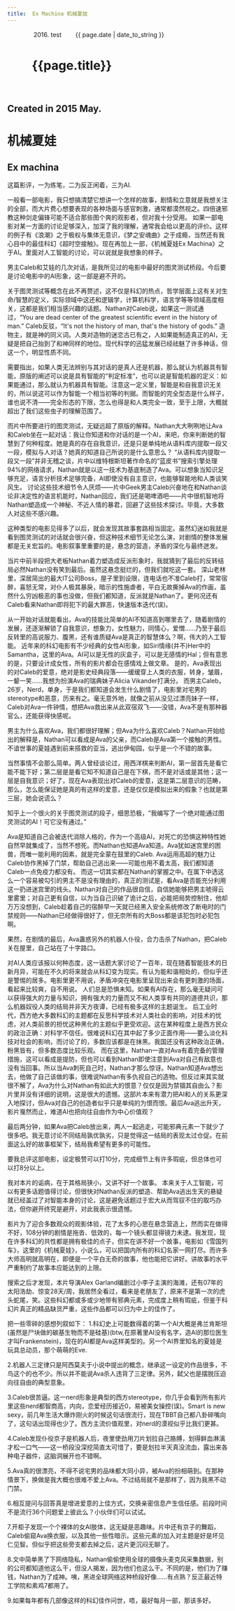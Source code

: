 ```yaml
---
title:  Ex Machina 机械夏娃
---
```

　　
　　2016. test
　　{{ page.date | date_to_string }}
　　
# 　　{{page.title}}
　　
## Created in 2015 May.

# 机械夏娃 

## Ex machina 

这篇影评，一为练笔，二为反正闲着，三为AI.

一般看一部电影，我只想搞清楚它想讲一个怎样的故事，剧情和立意就是我想关注的全部，而大片费心想要表现的各种场面与感官刺激，通常都漠然视之。四倍速邪教这种剑走偏锋可能不适合那些图个爽的观影者，但对我十分受用。
如果一部电影对某一方面的讨论足够深入，加深了我的理解，通常我会给以更高的评价。这样的例子有《浪潮》之于极权与集体无意识，《梦之安魂曲》之于成瘾，当然还有我心目中的最佳科幻《超时空接触》。现在再加上一部，《机械夏娃Ex Machina》之于AI。里面对人工智能的讨论，可以说就是我想象的样子。

男主Caleb和艾娃的几次对话，是我所见过的电影中最好的图灵测试桥段。今后要是讨论电影中的AI形象，这一部是避不开的。

关于图灵测试等概念在此不再赘述，这不仅是科幻的热点，哲学层面上这有关对生命/智慧的定义，实际领域中这还和逻辑学，计算机科学，语言学等等领域高度相关，这都是我们相当感兴趣的话题。Nathan对Caleb说，如果这一测试通过，“You are dead center of the greatest scientific event in the history of man.”
Caleb反驳，“It's not the history of man, that's the history of gods.”
造物主，就是神的同义词。人类对造物的迷恋古已有之，人如果能制造真正的AI，无疑是把自己抬到了和神同样的地位。现代科学的迅猛发展已经祛魅了许多神话，但这一个，明显性质不同。

需要指出，如果人类无法辨别与其对话的是真人还是机器，那么就认为机器具有智能，原版的阐述可以说是具有智能的“判定标准”，也可以说是智能机器的定义：如果能通过，那么就认为机器具有智能。注意这一定义里，智能是和自我意识无关的，所以说这可以作为智能一个相当初等的判据。而智能的完全型态是什么样子，谁也说不清——完全形态的下限，怎么也得是和人类完全一致，至于上限，大概就超出了我们这些虫子的理解范围了。

而片中所要进行的图灵测试，无疑远超了原版的解释。Nathan大大咧咧地让Ava和Caleb坐在一起对话：我让你知道和你对话的是一个AI，来吧，你来判断她的智慧到了何种程度。她是真的存在自我意识，还是只是单纯地从语料库内提取一段又一段，模拟与人对话？她真的知道自己所说的是什么意思么？
“从语料库内提取一段又一段”并非无稽之谈，片中以维特根斯坦著作命名的“蓝皮书”搜索引擎处理94%的网络请求，Nathan就是以这一技术为基底制造了Ava。可以想象当知识足够充足，语言分析技术足够完备，AI即使没有自主意识，也能够智能地和人类谈笑风生。
讨论这些技术细节令人厌烦——片中Geek男主Caleb兴奋地在和Nathan谈论非决定性的语言机能时，Nathan回应，我们还是喝啤酒吧——片中很机智地将Nathan塑造成一个神秘、不近人情的暴君，回避了这些技术探讨。毕竟，大多数人对这些不感兴趣。

这种类型的电影见得多了以后，就会发现其故事套路相当固定。虽然幻迷如我就是看到图灵测试的对话就会很兴奋，但这种技术细节无论怎么演，对剧情的整体发展都是无关宏旨的。电影叙事里重要的是，悬念的营造，矛盾的深化与最终迸发。


当片中前半段把大老板Nathan着力塑造成反派形象时，我就猜到了最后的反转结局必然Nathan没有笑到最后。虽然这悬念挺烂的，但我们就吃这一套。
深山老林里，深居简出的最大IT公司Boss，屋子里到设限，连电话也不准Caleb打，常常宿醉，喜怒无常，对仆人极其暴戾，暗示的性施虐者，平白无故撕掉Ava的作画，虽然什么穷凶极恶的事也没做，但我们都知道，反派就是Nathan了。更何况还有Caleb看来Nathan即将犯下的最大罪恶，快速版本迭代(误)。


从一开始对话就能看出，Ava的技能比简单的AI不知道高到哪里去了，随着剧情的发展，还逐渐解锁了自我意识，想象力，女性魅力，同情心，爱憎……乃至于最后反转里的高说服力、腹黑，还有谁质疑Ava是真正的智慧体么？啊，伟大的人工智能。
近年来的科幻电影有不少经典的女性AI形象，如Siri情缘(并不)Her中的Samantha，这里的Ava。AI可以是无性的灰盒子，可以是无感情的Hal；但有意思的是，只要设计成女性，所有的影片都会在感情戏上做文章。
是的，Ava表现出的对Caleb的爱意，绝对是影史经典段落——缓缓穿上人类的衣服，转身，皱眉，一颦一笑……我想为扮演Ava的瑞典妹子Alicia Vikander打满分。
而男主Caleb，26岁，Nerd，单身，于是我们都知道会发生什么剧情了，电影里对宅男的stereotype和恶意，历来有之。毫无意外地，就像之前从没见过漂亮妹子一样，Caleb对Ava一件钟情，想把Ava救出来从此双宿双飞——没错，Ava不是有那种器官么，还能获得快感呢。

男主为什么喜欢Ava，我们都很好理解；但Ava为什么喜欢Caleb？Nathan开始给出的解释是，Nathan可以看成是Ava的父亲，而Caleb是Ava第一个接触的男性。不谙世事的夏娃遇到前来搭救的亚当，逃出伊甸园，似乎是一个不错的故事。

当然事情不会那么简单。两人曾经谈论过，用西洋棋来判断AI，第一层首先是看它能不能下好；第二层是是看它知不知道自己是在下棋，而不是对话或是其他；这一层是自我意识；好了，现在Ava表现出对Caleb的爱意，这是第二层意识的范畴，那么，怎么能保证她是真的有这样的爱意，还是仅仅是模拟出来的假象？也就是第三层，她会说谎么？

知乎上一个很火的关于图灵测试的段子，细思恐极，“我编写了一个绝对能通过图灵测试的AI！可它没有通过。”

Ava是知道自己会被迭代消除人格的，作为一个高级AI，对死亡的恐惧这种特性她自然早就集成了，当然不想死。而Nathan也知道Ava知道。Ava犹如迷宫里的困兽，而唯一能利用的因素，就是完全蒙在鼓里的Caleb. Ava运用高超的魅力让Caleb协作黑掉了门禁，帮助自己逃出来——可能也用不着太高，我们都知道Caleb一点免疫力都没有。
而这一切其实都在Nathan的掌握之中。在属下中选这么一个容易被勾引的男主不是没有理由的，真正的测试是，看Ava是否能充分利用这一扔进迷宫里的线头。Nathan对自己的作品很自信，自信她能够把男主唬得云里雾里；对自己更有自信，以为当自己识破了诡计之后，必能把局势控制住，他却万万没想到，Caleb趁着自己的宿醉早一天就已经黑入安全系统修改了断电时的门禁规则——Nathan已经做得很好了，但无奈所有的大Boss都是该犯包时必犯包啊。

果然，在剧情的最后，Ava蛊惑另外的机器人仆役，合力击杀了Nathan，把Caleb关在屋里，自己站在了十字路口。

对AI人类应该报以何种态度，这一话题大家讨论了一百年，现在随着智能技术的日新月异，可能在不久的将来就会从科幻变为现实。有认为能和谐相处的，但似乎还是警惕的居多。电影里更不用说，矛盾冲突在电影里呈现出来会有更刺激的场面，看起来比较爽，自不用说。
人们总是恐惧未知。如果有AI存在，那么毫无疑问可以获得强大的力量与知识，拥有强大的力量而又不和人类享有共同的道德共识，那么机器奴役人类的结局并非天方夜谭，已经有极多这样的主题诞生。
后工业时代，西方绝大多数科幻的主题都在反思科学技术对人类社会的影响，对技术的忧虑，对人类前景的担忧这种黑化的主题似乎更受欢迎。这在某种程度上是西方民众的政治正确：对科学不信任。很难说科幻在其中起了多少正面作用——要么淡化科技对社会的影响，而讨论了的，多数应该都是在抹黑。我国还没有这种政治正确，粉黑皆有，但多数态度比较乐观。
而在这里，Nathan一直对Ava有着完备的管理措施，这可以看成是提防，但也可以看到Nathan即使注意到Ava对自己有敌意也没有当回事。所以当Ava刺死自己时，Nathan才那么惊讶。Nathan知道Ava想出去，他做了自己该做的事，很难说Nathan有多仇视自己的造物。但反过来其实就很不解了，Ava为什么对Nathan有如此大的恨意？仅仅是因为禁锢其自由么？影片里并没有详细的说明，这是很大的遗憾。这部片本来有潜力把AI和人的关系更深入地探讨，但Ava对自己的创造者似乎只是单纯的为恨而恨。最后Ava逃出升天，影片戛然而止，难道AI也把向往自由作为中心价值观？

最后两分钟，如果Ava把Caleb放出来，两人一起逃走，可能邪典元素一下就少了很多吧。我无意讨论不同结局孰优孰劣，只是觉得这一结局的表现太过仓促。在前面这么好的故事框架下，结局我希望有更多的可能性。

要我总评这部电影，设定极赞可以打10分，完成细节上有许多瑕疵，但总体也可以打8分以上。

我对本片的诟病，在于其格局狭小，又讲不好一个故事。
本来关于人工智能，可以有更多话题值得讨论，但很快对Nathan反派的塑造、帮助Ava逃出生天的悬疑就已经盖过了对智能本身的讨论，这是避免话题过于宏大从而驾驭不住的取巧办法，但你避开终究是避开，对此我表示很遗憾。

影片为了迎合多数观众的观影体验，花了太多的心思在悬念营造上，然而实在做得不好，108分钟的剧情是拖沓、低效的，每一个镜头都显得镜力未逮。我发现，现在许多科幻的共性都是拥有极佳的点子，但实在讲不好一个故事，电影如《雪国列车》，这里的《机械夏娃》，小说么，可以把国内所有的科幻名家一网打尽。而许多大师高明就高明在，即便是一个平白无奇的故事，他也能把它讲好。讲故事的水平严重制约了故事本应能达到的上限。

搜索之后才发现，本片导演Alex Garland编剧过小李子主演的海滩，还有07年的太阳浩劫、惊变28天/周，我居然全看过，看来是老朋友了，原来不是第一次的虎头蛇尾，笑。这些科幻都或多或少地带有邪典元素，完成度上稍有瑕疵，但鉴于科幻片真正的精品缺货严重，这些作品都可以归为中上的佳作了。

把一些零碎的感想列叙如下：
1.科幻史上可能数得着的第一个AI大概是弗兰肯斯坦(虽然是尸块做的碳基生物而不是硅基)(btw,在原著里AI没有名字，造AI的那位医生才叫Frankenstein)，现在的AI都是Ava这样美型的。另一个AI界里知名的夏娃是玩具总动员，那个萌萌的Eve.

2.机器人三定律只是阿西莫夫于小说中提出的概念，继承这一设定的作品很多，不鸟这个的也不少。所以并不能说Ava杀人违背了三定律。另外，弑父也是摆脱压迫向往自由的典型意象。

3.Caleb很苦逼。这一nerd形象是典型的西方stereotype，你几乎会看到所有影片里这些nerd都智商高，内向，恋爱经历接近0，易被美女操控(误)。Smart is new sexy，前几年生活大爆炸刚火的时候这句话很流行，现在TBBT自己都八卦碎嘴向了，这句话出现得也少了。西方主流价值观里，对nerd的漠视似乎比我们更甚。

4.Caleb发现仆役京子是机器人后，夜里使劲用刀片划拉自己胳膊，划得鲜血淋漓才松一口气——这一桥段没深挖简直太可惜了，要是划拉半天真没流血，露出来各种电子器件，这脑洞展开也不错啊。

5.Ava真的很漂亮，不得不说宅男的品味都大同小异，被Ava的扮相萌到。在那种情景下，换做是我大概也很难不爱上Ava。不过结局就不是那样了，因为我黑不动门禁。

6.相互提问与回答真是增进爱意的上佳方式，交换亲密信息产生信任感。前段时间不是流行36个问题爱上彼此么？小伙伴们可以试试。

7.开柜子发现一个个裸体的女AI肢体，这无疑是恶趣味。片中还有京子的舞蹈，Caleb偷窥Ava换衣服，以及其他一些性暗示。这些元素的加入对主题是好是坏见仁见智。但似乎把这些旁支都去掉之后，这片更沉闷无聊了。

8.文中简单黑了下网络隐私，Nathan偷偷使用全球的摄像头麦克风采集数据，别的公司都知道他这么干，但没人揭发，因为他们也这么干。不同的是，他们为了赚钱，Nathan为了成神。咦，黑进全球网络这种桥段好像……有点熟？反正最近特工学院和素鸡7都用了。

9.如果每年都有几部像这样的科幻佳作问世，唔，最好每月一部，那该多好。

